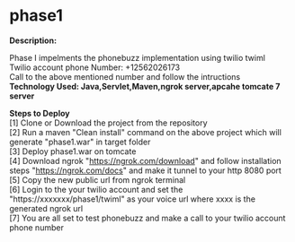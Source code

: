 # phase1

<b>Description:</b>

Phase I impelments the phonebuzz implementation using twilio twiml <br>
Twilio account phone Number: +12562026173<br>
Call to the above mentioned number and follow the intructions<br>
<b>Technology Used: Java,Servlet,Maven,ngrok server,apcahe tomcate 7 server</b>

<b>Steps to Deploy</b><br>
[1] Clone or Download the project from the repository<br>
[2] Run a maven "Clean install" command on the above project which will generate "phase1.war" in target folder<br>
[3] Deploy phase1.war on tomcate<br>
[4] Download ngrok "https://ngrok.com/download" and follow installation steps "https://ngrok.com/docs" and make it tunnel to   your http 8080 port<br>
[5] Copy the new public url from ngrok terminal <br>
[6] Login to the your twilio account and set the "https://xxxxxxx/phase1/twiml" as your voice url where xxxx is the generated ngrok url<br>
[7] You are all set to test phonebuzz and make a call to your twilio account phone number<br>



